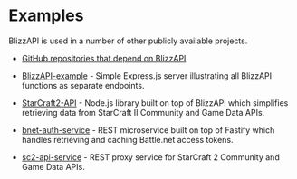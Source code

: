 # Examples

BlizzAPI is used in a number of other publicly available projects.

* [GitHub repositories that depend on BlizzAPI](https://github.com/lukemnet/blizzapi/network/dependents)

* [BlizzAPI-example](https://github.com/lukemnet/blizzapi-example) - Simple Express.js server illustrating all BlizzAPI functions as separate endpoints.

* [StarCraft2-API](https://github.com/lukemnet/starcraft2-api) - Node.js library built on top of BlizzAPI which simplifies retrieving data from StarCraft II Community and Game Data APIs.
* [bnet-auth-service](https://github.com/lukemnet/bnet-auth-service) - REST microservice built on top of Fastify which handles retrieving and caching Battle.net access tokens.
* [sc2-api-service](https://github.com/lukemnet/sc2-api-service) - REST proxy service for StarCraft 2 Community and Game Data APIs.